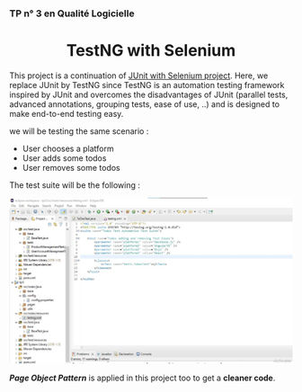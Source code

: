 ### TP n° 3 en Qualité Logicielle
<h1 align=center >
  TestNG with Selenium
</h1>

This project is a continuation of [JUnit with Selenium project](https://github.com/yosra270/JUnit-with-Selenium). Here, we replace JUnit by TestNG since TestNG is an automation testing framework inspired by JUnit and overcomes the disadvantages of JUnit (parallel tests, advanced annotations, grouping tests, ease of use, ..) and is designed to make end-to-end testing easy.

we will be testing the same scenario :
- User chooses a platform
- User adds some todos
- User removes some todos

The test suite will be the following :
<p align="center" >
  <img src="test-suite.jpg" alt="Agile Development" >
</p>

***Page Object Pattern*** is applied in this project too to get a **cleaner code**.
